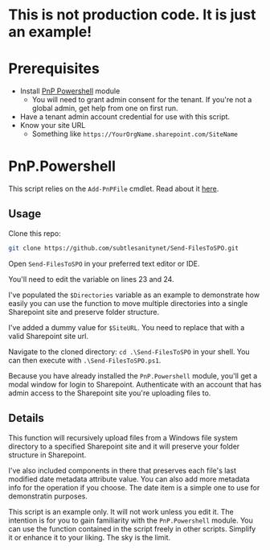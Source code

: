 # This is not production code. It is just an example!

# Prerequisites

- Install [PnP Powershell](https://pnp.github.io/powershell/) module
    - You will need to grant admin consent for the tenant. If you're not a global admin, get help from one on first run.
- Have a tenant admin account credential for use with this script.
- Know your site URL
    - Something like `https://YourOrgName.sharepoint.com/SiteName`

# PnP.Powershell

This script relies on the `Add-PnPFile` cmdlet. Read about it [here](https://pnp.github.io/powershell/cmdlets/Add-PnPFile.html).

## Usage

Clone this repo:
```bash
git clone https://github.com/subtlesanitynet/Send-FilesToSPO.git
```
Open `Send-FilesToSPO` in your preferred text editor or IDE.

You'll need to edit the variable on lines 23 and 24.

I've populated the `$Directories` variable as an example to demonstrate how easily you can use the function to move multiple directories into a single Sharepoint site and preserve folder structure.

I've added a dummy value for `$SiteURL`. You need to replace that with a valid Sharepoint site url.

Navigate to the cloned directory: `cd .\Send-FilesToSPO` in your shell.
You can then execute with `.\Send-FilesToSPO.ps1`.

Because you have already installed the `PnP.Powershell` module, you'll get a modal window for login to Sharepoint. Authenticate with an account that has admin access to the Sharepoint site you're uploading files to.

## Details

This function will recursively upload files from a Windows file system directory to a specified Sharepoint site and it will preserve your folder structure in Sharepoint.

I've also included components in there that preserves each file's last modified date metadata attribute value. You can also add more metadata info for the operation if you choose. The date item is a simple one to use for demonstratin purposes.

This script is an example only. It will not work unless you edit it. The intention is for you to gain familiarity with the `PnP.Powershell` module. You can use the function contained in the script freely in other scripts. Simplify it or enhance it to your liking. The sky is the limit.